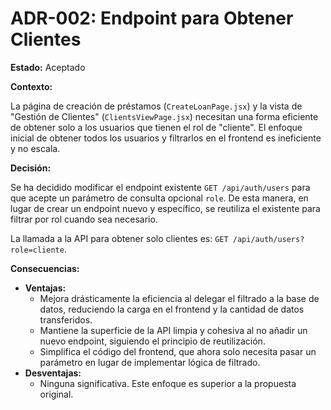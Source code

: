 # ADR-002: Endpoint para Obtener Clientes

**Estado:** Aceptado

**Contexto:**

La página de creación de préstamos (`CreateLoanPage.jsx`) y la vista de "Gestión de Clientes" (`ClientsViewPage.jsx`) necesitan una forma eficiente de obtener solo a los usuarios que tienen el rol de "cliente". El enfoque inicial de obtener todos los usuarios y filtrarlos en el frontend es ineficiente y no escala.

**Decisión:**

Se ha decidido modificar el endpoint existente `GET /api/auth/users` para que acepte un parámetro de consulta opcional `role`. De esta manera, en lugar de crear un endpoint nuevo y específico, se reutiliza el existente para filtrar por rol cuando sea necesario.

La llamada a la API para obtener solo clientes es: `GET /api/auth/users?role=cliente`.

**Consecuencias:**

*   **Ventajas:**
    *   Mejora drásticamente la eficiencia al delegar el filtrado a la base de datos, reduciendo la carga en el frontend y la cantidad de datos transferidos.
    *   Mantiene la superficie de la API limpia y cohesiva al no añadir un nuevo endpoint, siguiendo el principio de reutilización.
    *   Simplifica el código del frontend, que ahora solo necesita pasar un parámetro en lugar de implementar lógica de filtrado.
*   **Desventajas:**
    *   Ninguna significativa. Este enfoque es superior a la propuesta original.
